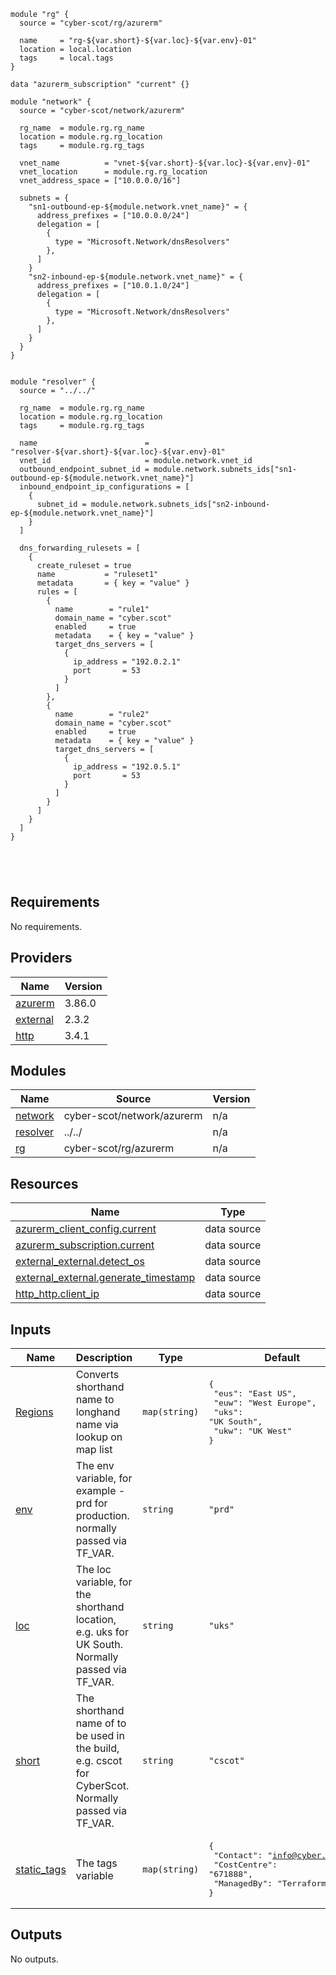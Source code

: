 ```hcl
module "rg" {
  source = "cyber-scot/rg/azurerm"

  name     = "rg-${var.short}-${var.loc}-${var.env}-01"
  location = local.location
  tags     = local.tags
}

data "azurerm_subscription" "current" {}

module "network" {
  source = "cyber-scot/network/azurerm"

  rg_name  = module.rg.rg_name
  location = module.rg.rg_location
  tags     = module.rg.rg_tags

  vnet_name          = "vnet-${var.short}-${var.loc}-${var.env}-01"
  vnet_location      = module.rg.rg_location
  vnet_address_space = ["10.0.0.0/16"]

  subnets = {
    "sn1-outbound-ep-${module.network.vnet_name}" = {
      address_prefixes = ["10.0.0.0/24"]
      delegation = [
        {
          type = "Microsoft.Network/dnsResolvers"
        },
      ]
    }
    "sn2-inbound-ep-${module.network.vnet_name}" = {
      address_prefixes = ["10.0.1.0/24"]
      delegation = [
        {
          type = "Microsoft.Network/dnsResolvers"
        },
      ]
    }
  }
}


module "resolver" {
  source = "../../"

  rg_name  = module.rg.rg_name
  location = module.rg.rg_location
  tags     = module.rg.rg_tags

  name                        = "resolver-${var.short}-${var.loc}-${var.env}-01"
  vnet_id                     = module.network.vnet_id
  outbound_endpoint_subnet_id = module.network.subnets_ids["sn1-outbound-ep-${module.network.vnet_name}"]
  inbound_endpoint_ip_configurations = [
    {
      subnet_id = module.network.subnets_ids["sn2-inbound-ep-${module.network.vnet_name}"]
    }
  ]

  dns_forwarding_rulesets = [
    {
      create_ruleset = true
      name           = "ruleset1"
      metadata       = { key = "value" }
      rules = [
        {
          name        = "rule1"
          domain_name = "cyber.scot"
          enabled     = true
          metadata    = { key = "value" }
          target_dns_servers = [
            {
              ip_address = "192.0.2.1"
              port       = 53
            }
          ]
        },
        {
          name        = "rule2"
          domain_name = "cyber.scot"
          enabled     = true
          metadata    = { key = "value" }
          target_dns_servers = [
            {
              ip_address = "192.0.5.1"
              port       = 53
            }
          ]
        }
      ]
    }
  ]
}





```
## Requirements

No requirements.

## Providers

| Name | Version |
|------|---------|
| <a name="provider_azurerm"></a> [azurerm](#provider\_azurerm) | 3.86.0 |
| <a name="provider_external"></a> [external](#provider\_external) | 2.3.2 |
| <a name="provider_http"></a> [http](#provider\_http) | 3.4.1 |

## Modules

| Name | Source | Version |
|------|--------|---------|
| <a name="module_network"></a> [network](#module\_network) | cyber-scot/network/azurerm | n/a |
| <a name="module_resolver"></a> [resolver](#module\_resolver) | ../../ | n/a |
| <a name="module_rg"></a> [rg](#module\_rg) | cyber-scot/rg/azurerm | n/a |

## Resources

| Name | Type |
|------|------|
| [azurerm_client_config.current](https://registry.terraform.io/providers/hashicorp/azurerm/latest/docs/data-sources/client_config) | data source |
| [azurerm_subscription.current](https://registry.terraform.io/providers/hashicorp/azurerm/latest/docs/data-sources/subscription) | data source |
| [external_external.detect_os](https://registry.terraform.io/providers/hashicorp/external/latest/docs/data-sources/external) | data source |
| [external_external.generate_timestamp](https://registry.terraform.io/providers/hashicorp/external/latest/docs/data-sources/external) | data source |
| [http_http.client_ip](https://registry.terraform.io/providers/hashicorp/http/latest/docs/data-sources/http) | data source |

## Inputs

| Name | Description | Type | Default | Required |
|------|-------------|------|---------|:--------:|
| <a name="input_Regions"></a> [Regions](#input\_Regions) | Converts shorthand name to longhand name via lookup on map list | `map(string)` | <pre>{<br>  "eus": "East US",<br>  "euw": "West Europe",<br>  "uks": "UK South",<br>  "ukw": "UK West"<br>}</pre> | no |
| <a name="input_env"></a> [env](#input\_env) | The env variable, for example - prd for production. normally passed via TF\_VAR. | `string` | `"prd"` | no |
| <a name="input_loc"></a> [loc](#input\_loc) | The loc variable, for the shorthand location, e.g. uks for UK South.  Normally passed via TF\_VAR. | `string` | `"uks"` | no |
| <a name="input_short"></a> [short](#input\_short) | The shorthand name of to be used in the build, e.g. cscot for CyberScot.  Normally passed via TF\_VAR. | `string` | `"cscot"` | no |
| <a name="input_static_tags"></a> [static\_tags](#input\_static\_tags) | The tags variable | `map(string)` | <pre>{<br>  "Contact": "info@cyber.scot",<br>  "CostCentre": "671888",<br>  "ManagedBy": "Terraform"<br>}</pre> | no |

## Outputs

No outputs.
